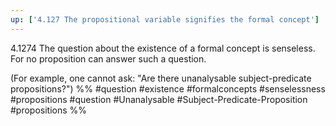```yaml
---
up: ['4.127 The propositional variable signifies the formal concept']
---
```

4.1274 The question about the existence of a formal concept is senseless. For no proposition can answer such a question.

(For example, one cannot ask: "Are there unanalysable subject-predicate propositions?")
%%
#question #existence #formalconcepts #senselessness #propositions #question #Unanalysable #Subject-Predicate-Proposition #propositions %%